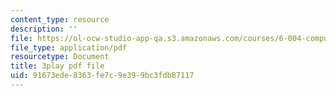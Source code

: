 ```yaml
---
content_type: resource
description: ''
file: https://ol-ocw-studio-app-qa.s3.amazonaws.com/courses/6-004-computation-structures-spring-2017/91673ede8363fe7c9e399bc3fdb87117_swdDzsfFflo.pdf
file_type: application/pdf
resourcetype: Document
title: 3play pdf file
uid: 91673ede-8363-fe7c-9e39-9bc3fdb87117
---
```

